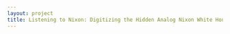 ```yaml
--- 
layout: project 
title: Listening to Nixon: Digitizing the Hidden Analog Nixon White House Tapes for a Front Row Seat to History, 1971-1973
---
```



